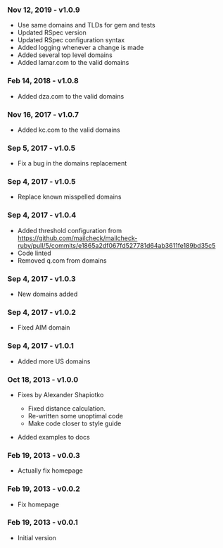 ### Nov 12, 2019 - v1.0.9

* Use same domains and TLDs for gem and tests
* Updated RSpec version
* Updated RSpec configuration syntax
* Added logging whenever a change is made
* Added several top level domains
* Added lamar.com to the valid domains

### Feb 14, 2018 - v1.0.8

* Added dza.com to the valid domains

### Nov 16, 2017 - v1.0.7

* Added kc.com to the valid domains

### Sep 5, 2017 - v1.0.5

* Fix a bug in the domains replacement

### Sep 4, 2017 - v1.0.5

* Replace known misspelled domains

### Sep 4, 2017 - v1.0.4

* Added threshold configuration from https://github.com/mailcheck/mailcheck-ruby/pull/5/commits/e1865a2df067fd527781d64ab3611fe189bd35c5
* Code linted
* Removed q.com from domains

### Sep 4, 2017 - v1.0.3

* New domains added

### Sep 4, 2017 - v1.0.2

* Fixed AIM domain

### Sep 4, 2017 - v1.0.1

* Added more US domains

### Oct 18, 2013 - v1.0.0

* Fixes by Alexander Shapiotko
  * Fixed distance calculation.
  * Re-written some unoptimal code
  * Make code closer to style guide

* Added examples to docs

### Feb 19, 2013 - v0.0.3

* Actually fix homepage

### Feb 19, 2013 - v0.0.2

* Fix homepage

### Feb 19, 2013 - v0.0.1

* Initial version
